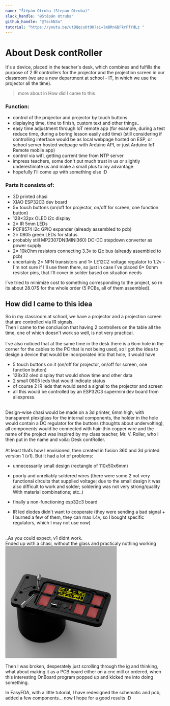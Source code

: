 ```yaml
---
name: "Štěpán Otruba (Stepan Otruba)"
slack_handle: "@Štěpán Otruba"
github_handle: "@TechN3o"
tutorial: "https://youtu.be/utBQqcuOt9U?si=lmBRnGBFkrFfYdLz "
---
```


# About Desk contRoller

<!-- Describe your board in 2-3 sentences. What are you making? What will it do? -->
It's a device, placed in the teacher's desk, which combines and fulfills the purpose of 2 IR controllers for the projector and the projection screen in our classroom (we are a new department at school - IT, in which we use the projector all the time).
<br>
> more about in How did I came to this
### Function:
- control of the projector and projector by touch buttons
- displaying time, time to finish, custom text and other things..
- easy time adjustment through IoT remote app (for example, during a test reduce time, during a boring lesson easily add time) (still considering if controlling interface would be as local webpage hosted on ESP, or school server hosted webpage with Arduino API, or just Arduino IoT Remote mobile app)
- control via wifi, getting current time from NTP server
- impress teachers, some don't put much trust in us or slightly underestimate us and make a small plus to my advantage
- hopefully I'll come up with something else :D
  <br>

### Parts it consists of:
- 3D printed chasi
- XIAO ESP32C3 dev board
- 5× touch buttons (on/off for projector, on/off for screen, one function button)
- 128×32px OLED i2c display
- 2× IR 5mm LEDs
- PCF8574 i2c GPIO expander (already assembled to pcb)
- 2× 0805 green LEDs for status
- probably still MP2307DN(MINI360) DC-DC stepdown converter as power supply
- 2× 10kOhm resistors connecting 3.3v to i2c bus (already assembled to pcb)
- uncertainly 2× NPN transistors and 1× LE12CZ voltage regulator to 1.2v - I´m not sure if I´ll use them there, so just in case I´ve placed 6× 0ohm resistor pins, that I´ll cover in solder based on situation needs



<!-- How much is it going to cost? -->
I´ve tried to minimize cost to something corresponding to the project, so rn its about 28.07$ for the whole order (5 PCBs, all of them assembled).
<!-- Tell us a little bit about your design process. What were some challenges? What helped? ***Totally optional*** -->


## How did I came to this idea
So in my classroom at school, we have a projector and a projection screen that are controlled via IR
signals.<br>
Then I came to the conclusion that having 2 controllers on the table all the time, one of which doesn't
work so well, is not very practical.<br><br>
I´ve also noticed that at the same time in the desk there is a 6cm hole in the corner for the cables to the
PC that is not being used, so I got the idea to design a device that would be incorporated into that
hole, it would have  
- 5 touch buttons on it (on/off for projector, on/off for screen, one function button)
- 128x32 oled display that would show time and other data
-  2 small 0805 leds that would indicate status
-  of course 2 IR leds that would send a signal to the
projector and screen
- all this would be controlled by an ESP32C3 supermini dev board from
aliexpress. 
<br>
Design-wise chasi would be made on a 3d printer, 6mm high, with transparent plexiglass for the internal
components, the holder in the hole would contain a DC regulator for the buttons (thoughts about undervolting), all components
would be connected with hair-thin copper wire and the name of the project was inspired by my class
teacher, Mr. V. Roller, who I then put in the name and voila: Desk contRoller.
<br><br>
At least thaťs how I envisioned, then created in fusion 360 and 3d printed version 1 (v1).
But it had a lot of problems:
<br>

  - unnecessarily small design (rectangle of 110x50x6mm)
    
  - poorly and unreliably soldered wires (there were some 2 not very functional circuits that supplied
    voltage; due to the small design it was also difficult to work and solder; soldering was not very
    strong/quality With material combinations; etc..)
  - finally a non-functioning esp32c3 board
    
  - IR led diodes didn't want to cooperate (they were sending a bad signal + I burned a few of them, they
    can max I.4v, so I bought specific regulators, which I may not use now)
<br>
..As you could expect, v1 didnt work.
<br>
Ended up with a chasi, without the glass and practicaly nothing working
<br>

<img src="v1look.png" width="350">

    
Then I was broken, desperately just scrolling through the ig and thinking, what about making it as a
PCB board either on a cnc mill or ordered, when this interesting OnBoard program popped up and
kicked me into doing something.
<br>

In EasyEDA, with a little tutorial, I have redesigned the schematic and pcb, added a few components... now I hope for a good
results :D














